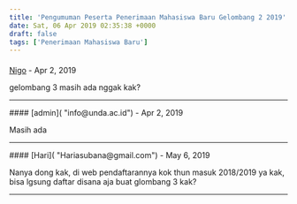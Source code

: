```yaml
---
title: 'Pengumuman Peserta Penerimaan Mahasiswa Baru Gelombang 2 2019'
date: Sat, 06 Apr 2019 02:35:38 +0000
draft: false
tags: ['Penerimaan Mahasiswa Baru']
---
```



#### 
[Nigo]( "ydnation26@gmail.com") - <time datetime="2019-04-16 15:19:34">Apr 2, 2019</time>

gelombang 3 masih ada nggak kak?
<hr />
#### 
[admin]( "info@unda.ac.id") - <time datetime="2019-04-23 08:59:18">Apr 2, 2019</time>

Masih ada
<hr />
#### 
[Hari]( "Hariasubana@gmail.com") - <time datetime="2019-05-11 17:37:40">May 6, 2019</time>

Nanya dong kak, di web pendaftarannya kok thun masuk 2018/2019 ya kak, bisa lgsung daftar disana aja buat glombang 3 kak?
<hr />
